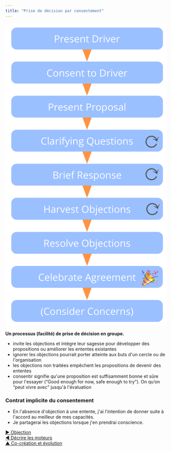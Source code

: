 ```yaml
---
title: "Prise de décision par consentement"
---
```



![right,fit](img/agreements/cdm-condensed.png)

**Un processus (facilité) de prise de décision en groupe.**

- invite les objections et intègre leur sagesse pour développer des propositions ou améliorer les ententes existantes
- ignorer les objections pourrait porter atteinte aux buts d'un cercle ou de l'organisation
- les objections non traitées empêchent les propositions de devenir des ententes
- consentir signifie qu'une proposition est suffisamment bonne et sûre pour l'essayer (“Good enough for now, safe enough to try”). On qu’on “peut vivre avec" jusqu'à l'évaluation


### Contrat implicite du consentement

- En l'absence d'objection à une entente, j'ai l'intention de donner suite à l'accord au meilleur de mes capacités.
- Je partagerai les objections lorsque j'en prendrai conscience.

[&#9654; Objection](objection.html)<br/>[&#9664; Décrire les moteurs](describe-drivers.html)<br/>[&#9650; Co-création et évolution](co-creation-and-evolution.html)

